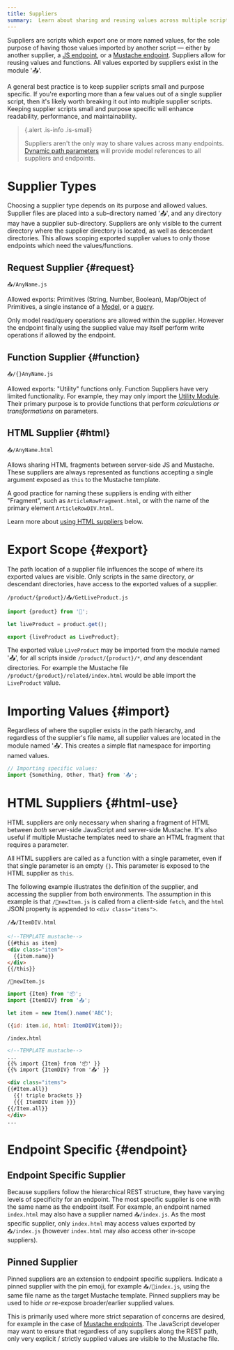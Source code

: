 ```yaml
---
title: Suppliers
summary:  Learn about sharing and reusing values across multiple scripts and views.
---
```


Suppliers are scripts which export one or more named values, for the sole purpose of
having those values imported by another script &mdash; either by another supplier,
a [JS endpoint](/🗄/Article/endpoints/js.md), or a 
[Mustache endpoint](/🗄/Article/endpoints/mustache.md).
Suppliers allow for reusing values and functions.
All values exported by suppliers exist in the module '📤'.

A general best practice is to keep supplier scripts small and purpose specific.
If you're exporting more than a few values out of a single supplier script,
then it's likely worth breaking it out into multiple supplier scripts.
Keeping supplier scripts small and purpose specific will enhance
readability, performance, and maintainability.

> {.alert .is-info .is-small}
>
> Suppliers aren't the only way to share values across many endpoints.
> [Dynamic path parameters](/🗄/Article/endpoints/dynamic.md) will
> provide model references to all suppliers and endpoints.

# Supplier Types

Choosing a supplier type depends on its purpose and allowed values.
Supplier files are placed into a sub-directory named '📤',
and any directory may have a supplier sub-directory.
Suppliers are only visible to the current directory where
the supplier directory is located, as well as descendant directories.
This allows scoping exported supplier values to only
those endpoints which need the values/functions.

## Request Supplier {#request}

`📤/AnyName.js`

Allowed exports: Primitives (String, Number, Boolean), Map/Object of Primitives,
a single instance of a [Model](/models/), or a [query](/🗄/Article/scripting/queries.md).

Only model read/query operations are allowed within the supplier.
However the endpoint finally using the supplied value may itself perform write operations
if allowed by the endpoint.

## Function Supplier {#function}
        
`📤/{}AnyName.js`

Allowed exports: "Utility" functions only.
Function Suppliers have very limited functionality.
For example, they may only import the [Utility Module](/🗄/Article/scripting/helpers.md#util).
Their primary purpose is to provide functions that perform _calculations or transformations_ on parameters.

## HTML Supplier {#html}

`📤/AnyName.html`

Allows sharing HTML fragments between server-side JS and Mustache.
These suppliers are always represented as functions accepting a 
single argument exposed as `this` to the Mustache template.

A good practice for naming these suppliers is ending 
with either "Fragment", such as `ArticleRowFragment.html`,
or with the name of the primary element `ArticleRowDIV.html`.

Learn more about <a href="#html-use">using HTML suppliers</a> below.

# Export Scope {#export}

The path location of a supplier file influences the scope
of where its exported values are visible.
Only scripts in the same directory, _or_ descendant
directories, have access to the exported values of a supplier.

```file-name
/product/{product}/📤/GetLiveProduct.js
```

```javascript
import {product} from '🔗';

let liveProduct = product.get();

export {liveProduct as LiveProduct};
```

The exported value `LiveProduct` may be imported from the module named '📤', 
for all scripts inside `/product/{product}/*`, _and_ any descendant directories.
For example the Mustache file `/product/{product}/related/index.html`
would be able import the `LiveProduct` value.

# Importing Values {#import}

Regardless of where the supplier exists in the path hierarchy, and regardless of the supplier's file name,
all supplier values are located in the module named '📤'. 
This creates a simple flat namespace for importing named values.

```javascript
// Importing specific values:
import {Something, Other, That} from '📤';
```

# HTML Suppliers {#html-use}

HTML suppliers are only necessary when sharing a fragment of HTML between *both* server-side JavaScript and server-side Mustache.
It's also useful if multiple Mustache templates need to share an HTML fragment that requires a parameter.

All HTML suppliers are called as a function with a single parameter, even if that single parameter is an empty `{}`.
This parameter is exposed to the HTML supplier as `this`.

The following example illustrates the definition of the supplier, and accessing the supplier from both environments.
The assumption in this example is that `/📮newItem.js` is called from a client-side `fetch`, 
and the `html` JSON property is appended to `<div class="items">`.

```file-name
/📤/ItemDIV.html
```
```html
<!--TEMPLATE mustache-->
{{#this as item}
<div class="item">
  {{item.name}}
</div>
{{/this}}
```

```file-name
/📮newItem.js
```
```javascript
import {Item} from '📦';
import {ItemDIV} from '📤';

let item = new Item().name('ABC');

({id: item.id, html: ItemDIV(item)});
```

```file-name
/index.html
```
```html
<!--TEMPLATE mustache-->
...
{{% import {Item} from '📦' }}
{{% import {ItemDIV} from '📤' }}

<div class="items">
{{#Item.all}}
  {{! triple brackets }}
  {{{ ItemDIV item }}} 
{{/Item.all}}
</div>
...
```

# Endpoint Specific {#endpoint}

## Endpoint Specific Supplier
       
Because suppliers follow the hierarchical REST structure, they have varying levels of specificity for an endpoint.
The most specific supplier is one with the same name as the endpoint itself.
For example, an endpoint named `index.html`
may also have a supplier named `📤/index.js`.
As the most specific supplier, only `index.html` may access values exported by `📤/index.js`
(however `index.html` may also access other in-scope suppliers).

## Pinned Supplier

Pinned suppliers are an extension to endpoint specific suppliers.
Indicate a pinned supplier with the pin emoji, for example `📤/📌index.js`,
using the same file name as the target Mustache template.
Pinned suppliers may be used to hide _or_ re-expose broader/earlier supplied values.

This is primarily used where more strict separation of concerns
are desired, for example in the case of [Mustache endpoints](/🗄/Article/endpoints/mustache.md#soc).
The JavaScript developer may want to ensure that regardless of any suppliers along the REST path,
only very explicit / strictly supplied values are visible to the Mustache file.
